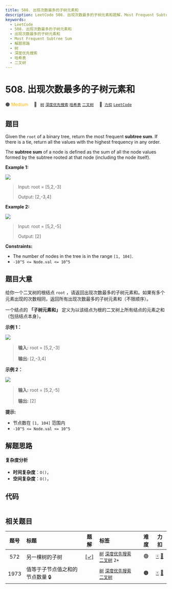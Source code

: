 ```yaml
---
title: 508. 出现次数最多的子树元素和
description: LeetCode 508. 出现次数最多的子树元素和题解，Most Frequent Subtree Sum，包含解题思路、复杂度分析以及完整的 JavaScript 代码实现。
keywords:
  - LeetCode
  - 508. 出现次数最多的子树元素和
  - 出现次数最多的子树元素和
  - Most Frequent Subtree Sum
  - 解题思路
  - 树
  - 深度优先搜索
  - 哈希表
  - 二叉树
---
```


# 508. 出现次数最多的子树元素和

🟠 <font color=#ffb800>Medium</font>&emsp; 🔖&ensp; [`树`](/tag/tree.md) [`深度优先搜索`](/tag/depth-first-search.md) [`哈希表`](/tag/hash-table.md) [`二叉树`](/tag/binary-tree.md)&emsp; 🔗&ensp;[`力扣`](https://leetcode.cn/problems/most-frequent-subtree-sum) [`LeetCode`](https://leetcode.com/problems/most-frequent-subtree-sum)

## 题目

Given the `root` of a binary tree, return the most frequent **subtree sum**.
If there is a tie, return all the values with the highest frequency in any
order.

The **subtree sum** of a node is defined as the sum of all the node values
formed by the subtree rooted at that node (including the node itself).



**Example 1:**

![](https://assets.leetcode.com/uploads/2021/04/24/freq1-tree.jpg)

> Input: root = [5,2,-3]
> 
> Output: [2,-3,4]

**Example 2:**

![](https://assets.leetcode.com/uploads/2021/04/24/freq2-tree.jpg)

> Input: root = [5,2,-5]
> 
> Output: [2]

**Constraints:**

  * The number of nodes in the tree is in the range `[1, 104]`.
  * `-10^5 <= Node.val <= 10^5`


## 题目大意

给你一个二叉树的根结点 `root` ，请返回出现次数最多的子树元素和。如果有多个元素出现的次数相同，返回所有出现次数最多的子树元素和（不限顺序）。

一个结点的 **「子树元素和」**  定义为以该结点为根的二叉树上所有结点的元素之和（包括结点本身）。



**示例 1：**

![](https://assets.leetcode.com/uploads/2021/04/24/freq1-tree.jpg)

> 
> 
> 
> 
> 
> **输入:** root = [5,2,-3]
> 
> **输出:** [2,-3,4]
> 
> 

**示例  2：**

![](https://assets.leetcode.com/uploads/2021/04/24/freq2-tree.jpg)

> 
> 
> 
> 
> 
> **输入:** root = [5,2,-5]
> 
> **输出:** [2]
> 
> 



**提示:**

  * 节点数在 `[1, 104]` 范围内
  * `-10^5 <= Node.val <= 10^5`


## 解题思路

#### 复杂度分析

- **时间复杂度**：`O()`，
- **空间复杂度**：`O()`，

## 代码

```javascript

```

## 相关题目

<!-- prettier-ignore -->
| 题号 | 标题 | 题解 | 标签 | 难度 | 力扣 |
| :------: | :------ | :------: | :------ | :------: | :------: |
| 572 | 另一棵树的子树 | [[✓]](/problem/0572.md) |  [`树`](/tag/tree.md) [`深度优先搜索`](/tag/depth-first-search.md) [`二叉树`](/tag/binary-tree.md) `2+` | 🟢 | [🀄️](https://leetcode.cn/problems/subtree-of-another-tree) [🔗](https://leetcode.com/problems/subtree-of-another-tree) |
| 1973 | 值等于子节点值之和的节点数量 🔒 |  |  [`树`](/tag/tree.md) [`深度优先搜索`](/tag/depth-first-search.md) [`二叉树`](/tag/binary-tree.md) | 🟠 | [🀄️](https://leetcode.cn/problems/count-nodes-equal-to-sum-of-descendants) [🔗](https://leetcode.com/problems/count-nodes-equal-to-sum-of-descendants) |